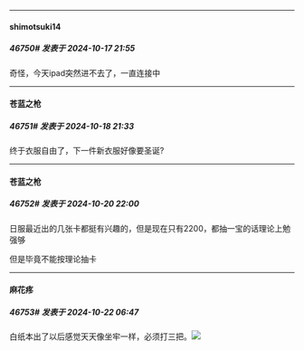 ﻿
*****

####  shimotsuki14  
##### 46750#       发表于 2024-10-17 21:55

奇怪，今天ipad突然进不去了，一直连接中


*****

####  苍蓝之枪  
##### 46751#       发表于 2024-10-18 21:33

终于衣服自由了，下一件新衣服好像要圣诞?


*****

####  苍蓝之枪  
##### 46752#       发表于 2024-10-20 22:00

日服最近出的几张卡都挺有兴趣的，但是现在只有2200，都抽一宝的话理论上勉强够

但是毕竟不能按理论抽卡


*****

####  麻花疼  
##### 46753#       发表于 2024-10-22 06:47

白纸本出了以后感觉天天像坐牢一样，必须打三把。<img src="https://static.saraba1st.com/image/smiley/face2017/018.png" referrerpolicy="no-referrer">


